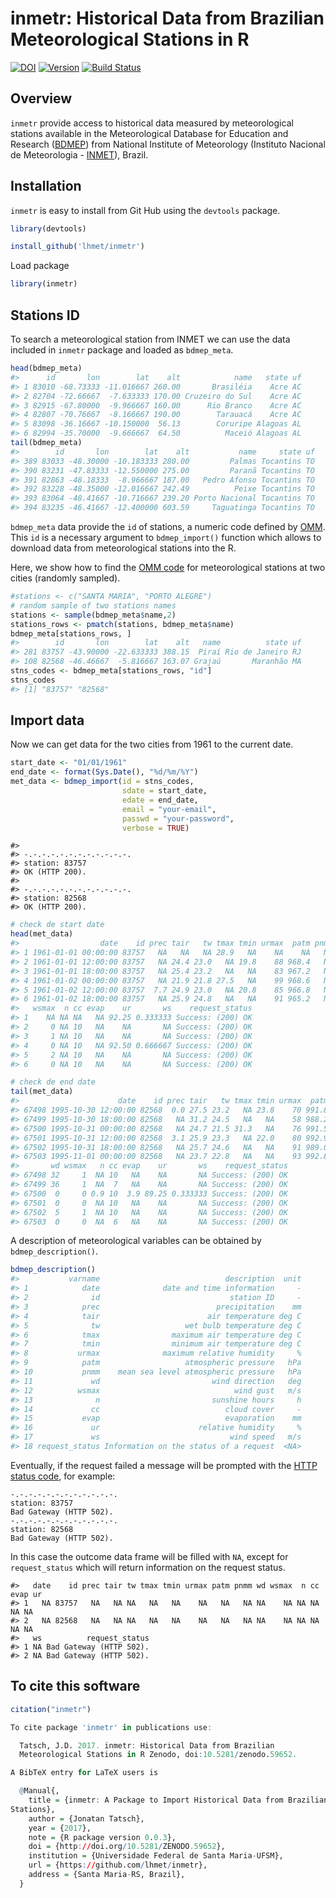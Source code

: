 inmetr: Historical Data from Brazilian Meteorological Stations in R
================

<!-- README.md is generated from README.Rmd. Please edit that file -->
[![DOI](https://zenodo.org/badge/doi/10.5281/zenodo.59652.svg)](http://dx.doi.org/10.5281/zenodo.59652) [![Version](https://img.shields.io/badge/Version-0.0.3-orange.svg)](https://img.shields.io/badge/Version-0.0.3-orange.svg) [![Build Status](https://travis-ci.org/lhmet/inmetr.svg?branch=master)](https://travis-ci.org/lhmet/inmetr)

Overview
--------

`inmetr` provide access to historical data measured by meteorological stations available in the Meteorological Database for Education and Research ([BDMEP](http://www.inmet.gov.br/projetos/rede/pesquisa/)) from National Institute of Meteorology (Instituto Nacional de Meteorologia - [INMET](http://www.inmet.gov.br)), Brazil.

Installation
------------

`inmetr` is easy to install from Git Hub using the `devtools` package.

``` r
library(devtools)
```

``` r
install_github('lhmet/inmetr')
```

Load package

``` r
library(inmetr)
```

Stations ID
-----------

To search a meteorological station from INMET we can use the data included in `inmetr` package and loaded as `bdmep_meta`.

``` r
head(bdmep_meta)
#>      id       lon        lat    alt            name   state uf
#> 1 83010 -68.73333 -11.016667 260.00       Brasiléia    Acre AC
#> 2 82704 -72.66667  -7.633333 170.00 Cruzeiro do Sul    Acre AC
#> 3 82915 -67.80000  -9.966667 160.00      Rio Branco    Acre AC
#> 4 82807 -70.76667  -8.166667 190.00        Tarauacá    Acre AC
#> 5 83098 -36.16667 -10.150000  56.13        Coruripe Alagoas AL
#> 6 82994 -35.70000  -9.666667  64.50          Maceió Alagoas AL
tail(bdmep_meta)
#>        id       lon        lat    alt           name     state uf
#> 389 83033 -48.30000 -10.183333 280.00         Palmas Tocantins TO
#> 390 83231 -47.83333 -12.550000 275.00         Paranã Tocantins TO
#> 391 82863 -48.18333  -8.966667 187.00   Pedro Afonso Tocantins TO
#> 392 83228 -48.35000 -12.016667 242.49          Peixe Tocantins TO
#> 393 83064 -48.41667 -10.716667 239.20 Porto Nacional Tocantins TO
#> 394 83235 -46.41667 -12.400000 603.59     Taguatinga Tocantins TO
```

`bdmep_meta` data provide the `id` of stations, a numeric code defined by [OMM](http://www.wmo.int/pages/prog/www/ois/volume-a/StationIDs_Global_1509.pdf). This `id` is a necessary argument to `bdmep_import()` function which allows to download data from meteorological stations into the R.

Here, we show how to find the [OMM code](http://www.wmo.int/pages/prog/www/ois/volume-a/StationIDs_Global_1509.pdf) for meteorological stations at two cities (randomly sampled).

``` r
#stations <- c("SANTA MARIA", "PORTO ALEGRE")
# random sample of two stations names 
stations <- sample(bdmep_meta$name,2)
stations_rows <- pmatch(stations, bdmep_meta$name)
bdmep_meta[stations_rows, ]
#>        id       lon        lat    alt   name          state uf
#> 281 83757 -43.90000 -22.633333 388.15  Piraí Rio de Janeiro RJ
#> 108 82568 -46.46667  -5.816667 163.07 Grajaú       Maranhão MA
stns_codes <- bdmep_meta[stations_rows, "id"] 
stns_codes
#> [1] "83757" "82568"
```

Import data
-----------

Now we can get data for the two cities from 1961 to the current date.

``` r
start_date <- "01/01/1961"
end_date <- format(Sys.Date(), "%d/%m/%Y")
met_data <- bdmep_import(id = stns_codes,
                         sdate = start_date, 
                         edate = end_date, 
                         email = "your-email",
                         passwd = "your-password",
                         verbose = TRUE)
```

    #> 
    #> -.-.-.-.-.-.-.-.-.-.-.-.
    #> station: 83757
    #> OK (HTTP 200).
    #> 
    #> -.-.-.-.-.-.-.-.-.-.-.-.
    #> station: 82568
    #> OK (HTTP 200).

``` r
# check de start date
head(met_data)
#>                  date    id prec tair   tw tmax tmin urmax  patm pnmm wd
#> 1 1961-01-01 00:00:00 83757   NA   NA   NA 28.9   NA    NA    NA   NA NA
#> 2 1961-01-01 12:00:00 83757   NA 24.4 23.0   NA 19.8    88 968.4   NA  0
#> 3 1961-01-01 18:00:00 83757   NA 25.4 23.2   NA   NA    83 967.2   NA 18
#> 4 1961-01-02 00:00:00 83757   NA 21.9 21.8 27.5   NA    99 968.6   NA  0
#> 5 1961-01-02 12:00:00 83757  7.7 24.9 23.0   NA 20.8    85 966.8   NA 32
#> 6 1961-01-02 18:00:00 83757   NA 25.9 24.8   NA   NA    91 965.2   NA  0
#>   wsmax  n cc evap    ur       ws    request_status
#> 1    NA NA NA   NA 92.25 0.333333 Success: (200) OK
#> 2     0 NA 10   NA    NA       NA Success: (200) OK
#> 3     1 NA 10   NA    NA       NA Success: (200) OK
#> 4     0 NA 10   NA 92.50 0.666667 Success: (200) OK
#> 5     2 NA 10   NA    NA       NA Success: (200) OK
#> 6     0 NA 10   NA    NA       NA Success: (200) OK
```

``` r
# check de end date
tail(met_data)
#>                      date    id prec tair   tw tmax tmin urmax  patm pnmm
#> 67498 1995-10-30 12:00:00 82568  0.0 27.5 23.2   NA 23.8    70 991.8   NA
#> 67499 1995-10-30 18:00:00 82568   NA 31.2 24.5   NA   NA    58 988.2   NA
#> 67500 1995-10-31 00:00:00 82568   NA 24.7 21.5 31.3   NA    76 991.5   NA
#> 67501 1995-10-31 12:00:00 82568  3.1 25.9 23.3   NA 22.0    80 992.9   NA
#> 67502 1995-10-31 18:00:00 82568   NA 25.7 24.6   NA   NA    91 989.0   NA
#> 67503 1995-11-01 00:00:00 82568   NA 23.7 22.8   NA   NA    93 992.8   NA
#>       wd wsmax   n cc evap    ur       ws    request_status
#> 67498 32     1  NA 10   NA    NA       NA Success: (200) OK
#> 67499 36     1  NA  7   NA    NA       NA Success: (200) OK
#> 67500  0     0 0.9 10  3.9 89.25 0.333333 Success: (200) OK
#> 67501  0     0  NA 10   NA    NA       NA Success: (200) OK
#> 67502  5     1  NA 10   NA    NA       NA Success: (200) OK
#> 67503  0     0  NA  6   NA    NA       NA Success: (200) OK
```

A description of meteorological variables can be obtained by `bdmep_description()`.

``` r
bdmep_description()
#>           varname                            description  unit
#> 1            date              date and time information     -
#> 2              id                             station ID     -
#> 3            prec                          precipitation    mm
#> 4            tair                        air temperature deg C
#> 5              tw                   wet bulb temperature deg C
#> 6            tmax                maximum air temperature deg C
#> 7            tmin                minimum air temperature deg C
#> 8           urmax              maximum relative humidity     %
#> 9            patm                   atmospheric pressure   hPa
#> 10           pnmm    mean sea level atmospheric pressure   hPa
#> 11             wd                         wind direction   deg
#> 12          wsmax                              wind gust   m/s
#> 13              n                         sunshine hours     h
#> 14             cc                            cloud cover     -
#> 15           evap                            evaporation    mm
#> 16             ur                      relative humidity     %
#> 17             ws                             wind speed   m/s
#> 18 request_status Information on the status of a request  <NA>
```

Eventually, if the request failed a message will be prompted with the [HTTP status code](https://en.wikipedia.org/wiki/List_of_HTTP_status_codes), for example:

    -.-.-.-.-.-.-.-.-.-.-.-.
    station: 83757
    Bad Gateway (HTTP 502).
    -.-.-.-.-.-.-.-.-.-.-.-.
    station: 82568
    Bad Gateway (HTTP 502).

In this case the outcome data frame will be filled with `NA`, except for `request_status` which will return information on the request status.

    #>   date    id prec tair tw tmax tmin urmax patm pnmm wd wsmax  n cc evap ur
    #> 1   NA 83757   NA   NA NA   NA   NA    NA   NA   NA NA    NA NA NA   NA NA
    #> 2   NA 82568   NA   NA NA   NA   NA    NA   NA   NA NA    NA NA NA   NA NA
    #>   ws          request_status
    #> 1 NA Bad Gateway (HTTP 502).
    #> 2 NA Bad Gateway (HTTP 502).

To cite this software
---------------------

``` r
citation("inmetr")

To cite package 'inmetr' in publications use:

  Tatsch, J.D. 2017. inmetr: Historical Data from Brazilian
  Meteorological Stations in R Zenodo, doi:10.5281/zenodo.59652.

A BibTeX entry for LaTeX users is

  @Manual{,
    title = {inmetr: A Package to Import Historical Data from Brazilian Meteorological
Stations},
    author = {Jonatan Tatsch},
    year = {2017},
    note = {R package version 0.0.3},
    doi = {http://doi.org/10.5281/ZENODO.59652},
    institution = {Universidade Federal de Santa Maria-UFSM},
    url = {https://github.com/lhmet/inmetr},
    address = {Santa Maria-RS, Brazil},
  }
```
